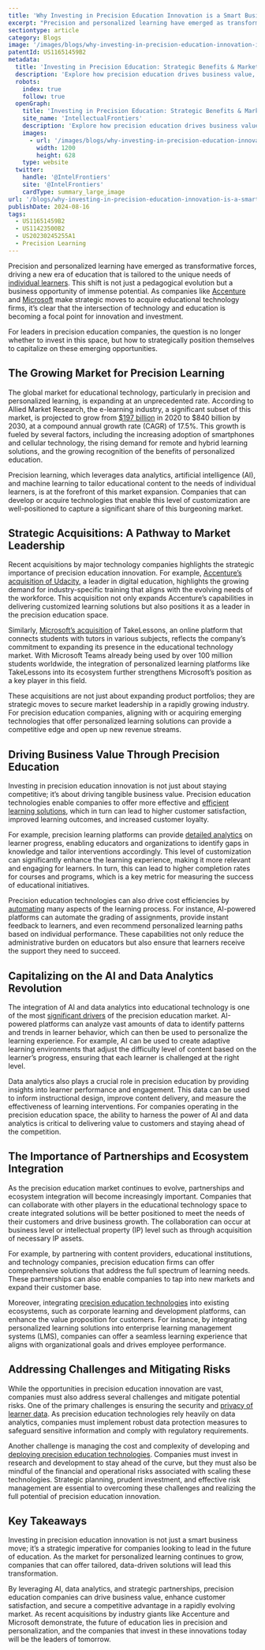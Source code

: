 ```yaml
---
title: 'Why Investing in Precision Education Innovation is a Smart Business Move'
excerpt: "Precision and personalized learning have emerged as transformative forces driving a new era of education tailored to the unique needs of individual learners. Investing in precision education innovation is not just about staying competitive; it's about driving tangible business value. Companies leveraging AI, data analytics, and strategic partnerships will lead the future of education."
sectiontype: article
category: Blogs
image: '/images/blogs/why-investing-in-precision-education-innovation-is-a-smart-business-move.webp'
patentId: US11651459B2
metadata:
  title: 'Investing in Precision Education: Strategic Benefits & Market Growth'
  description: 'Explore how precision education drives business value, with insights on AI, data analytics, and strategic acquisitions in the rapidly expanding ed-tech market.'
  robots:
    index: true
    follow: true
  openGraph:
    title: 'Investing in Precision Education: Strategic Benefits & Market Growth | IntellectualFrontiers'
    site_name: 'IntellectualFrontiers'
    description: 'Explore how precision education drives business value, with insights on AI, data analytics, and strategic acquisitions in the rapidly expanding ed-tech market.'
    images:
      - url: '/images/blogs/why-investing-in-precision-education-innovation-is-a-smart-business-move.webp'
        width: 1200
        height: 628
    type: website
  twitter:
    handle: '@IntelFrontiers'
    site: '@IntelFrontiers'
    cardType: summary_large_image
url: '/blogs/why-investing-in-precision-education-innovation-is-a-smart-business-move'
publishDate: 2024-08-16
tags:
  - US11651459B2
  - US11423500B2
  - US20230245255A1
  - Precision Learning
---
```


Precision and personalized learning have emerged as transformative forces, driving a new era of education that is tailored to the unique needs of <a href="https://www.sciencedirect.com/science/article/pii/S2666920X22000236" target="_blank">individual learners</a>. This shift is not just a pedagogical evolution but a business opportunity of immense potential. As companies like <a href="https://newsroom.accenture.com/news/2024/accenture-completes-acquisition-of-udacity" target="_blank">Accenture</a> and <a href="https://www.investopedia.com/microsoft-msft-acquires-edtech-platform-takelessons-5201210" target="_blank">Microsoft</a> make strategic moves to acquire educational technology firms, it’s clear that the intersection of technology and education is becoming a focal point for innovation and investment.

For leaders in precision education companies, the question is no longer whether to invest in this space, but how to strategically position themselves to capitalize on these emerging opportunities.

## The Growing Market for Precision Learning

The global market for educational technology, particularly in precision and personalized learning, is expanding at an unprecedented rate. According to Allied Market Research, the e-learning industry, a significant subset of this market, is projected to grow from <a href="https://www.alliedmarketresearch.com/e-learning-market-A06253" target="_blank">$197 billion</a> in 2020 to $840 billion by 2030, at a compound annual growth rate (CAGR) of 17.5%. This growth is fueled by several factors, including the increasing adoption of smartphones and cellular technology, the rising demand for remote and hybrid learning solutions, and the growing recognition of the benefits of personalized education.

Precision learning, which leverages data analytics, artificial intelligence (AI), and machine learning to tailor educational content to the needs of individual learners, is at the forefront of this market expansion. Companies that can develop or acquire technologies that enable this level of customization are well-positioned to capture a significant share of this burgeoning market.

## Strategic Acquisitions: A Pathway to Market Leadership

Recent acquisitions by major technology companies highlights the strategic importance of precision education innovation. For example, <a href="https://newsroom.accenture.com/news/2024/accenture-completes-acquisition-of-udacity" target="_blank">Accenture’s acquisition of Udacity,</a> a leader in digital education, highlights the growing demand for industry-specific training that aligns with the evolving needs of the workforce. This acquisition not only expands Accenture’s capabilities in delivering customized learning solutions but also positions it as a leader in the precision education space.

Similarly, <a href="https://techcrunch.com/2021/09/10/microsoft-acquires-takelessons-an-online-and-in-person-tutoring-platform-to-ramp-up-its-edtech-play/" target="_blank">Microsoft’s acquisition</a> of TakeLessons, an online platform that connects students with tutors in various subjects, reflects the company’s commitment to expanding its presence in the educational technology market. With Microsoft Teams already being used by over 100 million students worldwide, the integration of personalized learning platforms like TakeLessons into its ecosystem further strengthens Microsoft’s position as a key player in this field.

These acquisitions are not just about expanding product portfolios; they are strategic moves to secure market leadership in a rapidly growing industry. For precision education companies, aligning with or acquiring emerging technologies that offer personalized learning solutions can provide a competitive edge and open up new revenue streams.

## Driving Business Value Through Precision Education

Investing in precision education innovation is not just about staying competitive; it’s about driving tangible business value. Precision education technologies enable companies to offer more effective and <a href="https://www.ama-assn.org/education/changemeded-initiative/precision-education" target="_blank">efficient learning solutions</a>, which in turn can lead to higher customer satisfaction, improved learning outcomes, and increased customer loyalty.

For example, precision learning platforms can provide <a href="https://www.researchgate.net/publication/373424876_The_Impact_of_AI-Driven_Personalization_on_Learners'_Performance" target="_blank">detailed analytics</a> on learner progress, enabling educators and organizations to identify gaps in knowledge and tailor interventions accordingly. This level of customization can significantly enhance the learning experience, making it more relevant and engaging for learners. In turn, this can lead to higher completion rates for courses and programs, which is a key metric for measuring the success of educational initiatives.

Precision education technologies can also drive cost efficiencies by <a href="https://www.researchgate.net/publication/355210387_Guest_Editorial_Precision_Education_-_A_New_Challenge_for_AI_in_Education" target="_blank">automating</a> many aspects of the learning process. For instance, AI-powered platforms can automate the grading of assignments, provide instant feedback to learners, and even recommend personalized learning paths based on individual performance. These capabilities not only reduce the administrative burden on educators but also ensure that learners receive the support they need to succeed.

## Capitalizing on the AI and Data Analytics Revolution

The integration of AI and data analytics into educational technology is one of the most <a href="https://www.researchgate.net/publication/376695224_THE_USE_OF_ARTIFICIAL_INTELLIGENCE_IN_EDUCATION" target="_blank">significant drivers</a> of the precision education market. AI-powered platforms can analyze vast amounts of data to identify patterns and trends in learner behavior, which can then be used to personalize the learning experience. For example, AI can be used to create adaptive learning environments that adjust the difficulty level of content based on the learner’s progress, ensuring that each learner is challenged at the right level.

Data analytics also plays a crucial role in precision education by providing insights into learner performance and engagement. This data can be used to inform instructional design, improve content delivery, and measure the effectiveness of learning interventions. For companies operating in the precision education space, the ability to harness the power of AI and data analytics is critical to delivering value to customers and staying ahead of the competition.

## The Importance of Partnerships and Ecosystem Integration

As the precision education market continues to evolve, partnerships and ecosystem integration will become increasingly important. Companies that can collaborate with other players in the educational technology space to create integrated solutions will be better positioned to meet the needs of their customers and drive business growth. The collaboration can occur at business level or intellectual property (IP) level such as through acquisition of necessary IP assets.

For example, by partnering with content providers, educational institutions, and technology companies, precision education firms can offer comprehensive solutions that address the full spectrum of learning needs. These partnerships can also enable companies to tap into new markets and expand their customer base.

Moreover, integrating <a href="/topics/precision-learning">precision education technologies</a> into existing ecosystems, such as corporate learning and development platforms, can enhance the value proposition for customers. For instance, by integrating personalized learning solutions into enterprise learning management systems (LMS), companies can offer a seamless learning experience that aligns with organizational goals and drives employee performance.

## Addressing Challenges and Mitigating Risks

While the opportunities in precision education innovation are vast, companies must also address several challenges and mitigate potential risks. One of the primary challenges is ensuring the security and <a href="https://www.mdpi.com/2071-1050/15/16/12451" target="_blank">privacy of learner data</a>. As precision education technologies rely heavily on data analytics, companies must implement robust data protection measures to safeguard sensitive information and comply with regulatory requirements.

Another challenge is managing the cost and complexity of developing and <a href="https://www.sciencedirect.com/science/article/pii/S2405844023035557" target="_blank">deploying precision education technologies</a>. Companies must invest in research and development to stay ahead of the curve, but they must also be mindful of the financial and operational risks associated with scaling these technologies. Strategic planning, prudent investment, and effective risk management are essential to overcoming these challenges and realizing the full potential of precision education innovation.

## Key Takeaways

Investing in precision education innovation is not just a smart business move; it’s a strategic imperative for companies looking to lead in the future of education. As the market for personalized learning continues to grow, companies that can offer tailored, data-driven solutions will lead this transformation.

By leveraging AI, data analytics, and strategic partnerships, precision education companies can drive business value, enhance customer satisfaction, and secure a competitive advantage in a rapidly evolving market. As recent acquisitions by industry giants like Accenture and Microsoft demonstrate, the future of education lies in precision and personalization, and the companies that invest in these innovations today will be the leaders of tomorrow.